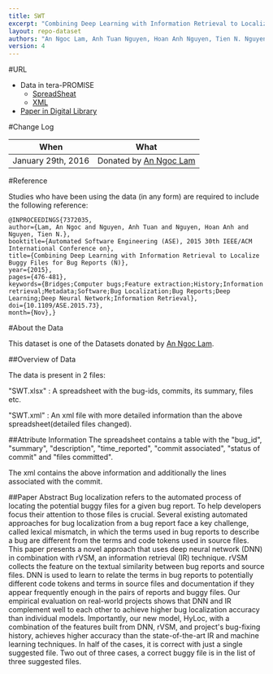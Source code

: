 ```yaml
---
title: SWT
excerpt: "Combining Deep Learning with Information Retrieval to Localize Buggy Files for Bug Reports"
layout: repo-dataset
authors: "An Ngoc Lam, Anh Tuan Nguyen, Hoan Anh Nguyen, Tien N. Nguyen"
version: 4
---
```


#URL
* Data in tera-PROMISE
  * [SpreadSheat](https://terapromise.csc.ncsu.edu:8443/!/#repo/view/head/defect/bugreport/bugreports/dataset/SWT.xlsx)
  * [XML](https://terapromise.csc.ncsu.edu:8443/!/#repo/view/head/defect/bugreport/bugreports/dataset/SWT.xml)
* [Paper in Digital Library](http://ieeexplore.ieee.org/xpl/articleDetails.jsp?reload=true&arnumber=7372035&punumber%3D7371449%26filter%3DAND%28p_IS_Number%3A7371976%29%26pageNumber%3D3)

#Change Log

When | What
---- | ----
January 29th, 2016 | Donated by [An Ngoc Lam](/repo/people/data-donors/promise4.html)

#Reference

Studies who have been using the data (in any form) are required to include the following reference:

```
@INPROCEEDINGS{7372035, 
author={Lam, An Ngoc and Nguyen, Anh Tuan and Nguyen, Hoan Anh and Nguyen, Tien N.}, 
booktitle={Automated Software Engineering (ASE), 2015 30th IEEE/ACM International Conference on}, 
title={Combining Deep Learning with Information Retrieval to Localize Buggy Files for Bug Reports (N)}, 
year={2015}, 
pages={476-481}, 
keywords={Bridges;Computer bugs;Feature extraction;History;Information retrieval;Metadata;Software;Bug Localization;Bug Reports;Deep Learning;Deep Neural Network;Information Retrieval}, 
doi={10.1109/ASE.2015.73}, 
month={Nov},}
```

#About the Data

This dataset is one of the Datasets donated by [An Ngoc Lam](/repo/people/data-donors/promise3.html).

##Overview of Data

The data is present in 2 files:

"SWT.xlsx" : A spreadsheet with  the bug-ids, commits, its summary, files etc.

"SWT.xml" : An xml file with more detailed information than the above spreadsheet(detailed files changed).

##Attribute Information
The spreadsheet contains a table with the "bug\_id", "summary", "description", "time\_reported", "commit associated", "status of commit" and "files committed".

The xml contains the above information and additionally the lines associated with the commit.


##Paper Abstract
Bug localization refers to the automated process of locating the potential buggy files for a given bug report. To help developers focus their attention to those files is crucial. Several existing automated approaches for bug localization from a bug report face a key challenge, called lexical mismatch, in which the terms used in bug reports to describe a bug are different from the terms and code tokens used in source files. This paper presents a novel approach that uses deep neural network (DNN) in combination with rVSM, an information retrieval (IR) technique. rVSM collects the feature on the textual similarity between bug reports and source files. DNN is used to learn to relate the terms in bug reports to potentially different code tokens and terms in source files and documentation if they appear frequently enough in the pairs of reports and buggy files. Our empirical evaluation on real-world projects shows that DNN and IR complement well to each other to achieve higher bug localization accuracy than individual models. Importantly, our new model, HyLoc, with a combination of the features built from DNN, rVSM, and project's bug-fixing history, achieves higher accuracy than the state-of-the-art IR and machine learning techniques. In half of the cases, it is correct with just a single suggested file. Two out of three cases, a correct buggy file is in the list of three suggested files.